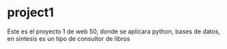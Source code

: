 # project1
Este es el proyecto 1 de web 50, donde se aplicara python, bases de datos, en sintesis es un tipo de consultor de libros

